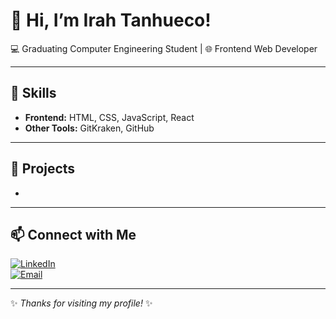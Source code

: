 # 👋 Hi, I’m Irah Tanhueco!  

💻 Graduating Computer Engineering Student | 🌐 Frontend Web Developer 

---

## 🚀 Skills  
- **Frontend:** HTML, CSS, JavaScript, React  
- **Other Tools:** GitKraken, GitHub  

---

## 📂 Projects  
-

---

## 📫 Connect with Me  
[![LinkedIn](https://img.shields.io/badge/LinkedIn-blue?logo=linkedin)]([your-linkedin-link](https://www.linkedin.com/in/irah-lourene-tanhueco-241027383/))  
[![Email](https://img.shields.io/badge/Email-me-red?logo=gmail)](mailto:irahtanhueco9@gmail.com)  

---
✨ _Thanks for visiting my profile!_ ✨

